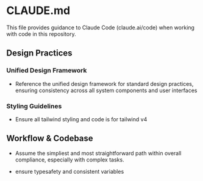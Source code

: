 # CLAUDE.md

This file provides guidance to Claude Code (claude.ai/code) when working with code in this repository.

## Design Practices

### Unified Design Framework
- Reference the unified design framework for standard design practices, ensuring consistency across all system components and user interfaces

### Styling Guidelines
- Ensure all tailwind styling and code is for tailwind v4

## Workflow & Codebase
- Assume the simpliest and most straightforward path within overall compliance, especially with complex tasks. 

- ensure typesafety and consistent variables